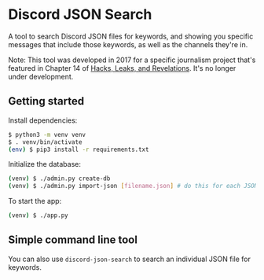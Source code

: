 # Discord JSON Search

A tool to search Discord JSON files for keywords, and showing you specific messages that include those keywords, as well as the channels they're in.

Note: This tool was developed in 2017 for a specific journalism project that's featured in Chapter 14 of [Hacks, Leaks, and Revelations](https://github.com/micahflee/hacks-leaks-and-revelations). It's no longer under development.

## Getting started

Install dependencies:

```sh
$ python3 -m venv venv
$ . venv/bin/activate
(env) $ pip3 install -r requirements.txt
```

Initialize the database:

```sh
(venv) $ ./admin.py create-db
(venv) $ ./admin.py import-json [filename.json] # do this for each JSON file
```

To start the app:

```sh
(venv) $ ./app.py
```

## Simple command line tool

You can also use `discord-json-search` to search an individual JSON file for keywords.

